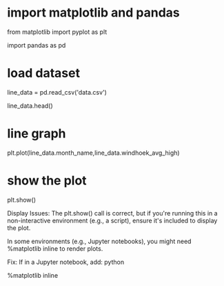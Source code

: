 # import matplotlib and pandas

from matplotlib import pyplot as plt

import pandas as pd

# load dataset

line_data = pd.read_csv('data.csv')

line_data.head()

# line graph 

plt.plot(line_data.month_name,line_data.windhoek_avg_high)

# show the plot

plt.show()


Display Issues:
The plt.show() call is correct, but if you're running this in a non-interactive environment (e.g., a script), ensure it's included to display the plot.

In some environments (e.g., Jupyter notebooks), you might need %matplotlib inline to render plots.

Fix: If in a Jupyter notebook, add:
python

%matplotlib inline

